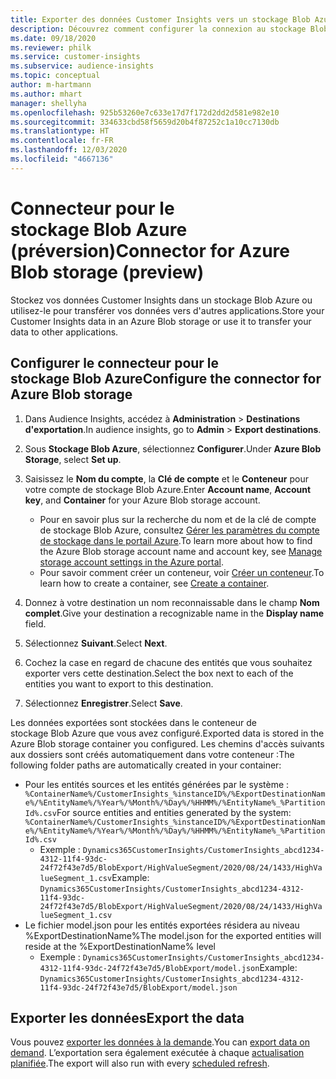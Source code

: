 ```yaml
---
title: Exporter des données Customer Insights vers un stockage Blob Azure
description: Découvrez comment configurer la connexion au stockage Blob Azure.
ms.date: 09/18/2020
ms.reviewer: philk
ms.service: customer-insights
ms.subservice: audience-insights
ms.topic: conceptual
author: m-hartmann
ms.author: mhart
manager: shellyha
ms.openlocfilehash: 925b53260e7c633e17d7f172d2dd2d581e982e10
ms.sourcegitcommit: 334633cbd58f5659d20b4f87252c1a10cc7130db
ms.translationtype: HT
ms.contentlocale: fr-FR
ms.lasthandoff: 12/03/2020
ms.locfileid: "4667136"
---
```

# <a name="connector-for-azure-blob-storage-preview"></a><span data-ttu-id="62186-103">Connecteur pour le stockage Blob Azure (préversion)</span><span class="sxs-lookup"><span data-stu-id="62186-103">Connector for Azure Blob storage (preview)</span></span>

<span data-ttu-id="62186-104">Stockez vos données Customer Insights dans un stockage Blob Azure ou utilisez-le pour transférer vos données vers d'autres applications.</span><span class="sxs-lookup"><span data-stu-id="62186-104">Store your Customer Insights data in an Azure Blob storage or use it to transfer your data to other applications.</span></span>

## <a name="configure-the-connector-for-azure-blob-storage"></a><span data-ttu-id="62186-105">Configurer le connecteur pour le stockage Blob Azure</span><span class="sxs-lookup"><span data-stu-id="62186-105">Configure the connector for Azure Blob storage</span></span>

1. <span data-ttu-id="62186-106">Dans Audience Insights, accédez à **Administration** > **Destinations d'exportation**.</span><span class="sxs-lookup"><span data-stu-id="62186-106">In audience insights, go to **Admin** > **Export destinations**.</span></span>

1. <span data-ttu-id="62186-107">Sous **Stockage Blob Azure**, sélectionnez **Configurer**.</span><span class="sxs-lookup"><span data-stu-id="62186-107">Under **Azure Blob Storage**, select **Set up**.</span></span>

1. <span data-ttu-id="62186-108">Saisissez le **Nom du compte**, la **Clé de compte** et le **Conteneur** pour votre compte de stockage Blob Azure.</span><span class="sxs-lookup"><span data-stu-id="62186-108">Enter **Account name**, **Account key**, and **Container** for your Azure Blob storage account.</span></span>
    - <span data-ttu-id="62186-109">Pour en savoir plus sur la recherche du nom et de la clé de compte de stockage Blob Azure, consultez [Gérer les paramètres du compte de stockage dans le portail Azure](https://docs.microsoft.com/azure/storage/common/storage-account-manage).</span><span class="sxs-lookup"><span data-stu-id="62186-109">To learn more about how to find the Azure Blob storage account name and account key, see [Manage storage account settings in the Azure portal](https://docs.microsoft.com/azure/storage/common/storage-account-manage).</span></span>
    - <span data-ttu-id="62186-110">Pour savoir comment créer un conteneur, voir [Créer un conteneur](https://docs.microsoft.com/azure/storage/blobs/storage-quickstart-blobs-portal#create-a-container).</span><span class="sxs-lookup"><span data-stu-id="62186-110">To learn how to create a container, see [Create a container](https://docs.microsoft.com/azure/storage/blobs/storage-quickstart-blobs-portal#create-a-container).</span></span>

1. <span data-ttu-id="62186-111">Donnez à votre destination un nom reconnaissable dans le champ **Nom complet**.</span><span class="sxs-lookup"><span data-stu-id="62186-111">Give your destination a recognizable name in the **Display name** field.</span></span>

1. <span data-ttu-id="62186-112">Sélectionnez **Suivant**.</span><span class="sxs-lookup"><span data-stu-id="62186-112">Select **Next**.</span></span>

1. <span data-ttu-id="62186-113">Cochez la case en regard de chacune des entités que vous souhaitez exporter vers cette destination.</span><span class="sxs-lookup"><span data-stu-id="62186-113">Select the box next to each of the entities you want to export to this destination.</span></span>

1. <span data-ttu-id="62186-114">Sélectionnez **Enregistrer**.</span><span class="sxs-lookup"><span data-stu-id="62186-114">Select **Save**.</span></span>

<span data-ttu-id="62186-115">Les données exportées sont stockées dans le conteneur de stockage Blob Azure que vous avez configuré.</span><span class="sxs-lookup"><span data-stu-id="62186-115">Exported data is stored in the Azure Blob storage container you configured.</span></span> <span data-ttu-id="62186-116">Les chemins d'accès suivants aux dossiers sont créés automatiquement dans votre conteneur :</span><span class="sxs-lookup"><span data-stu-id="62186-116">The following folder paths are automatically created in your container:</span></span>

- <span data-ttu-id="62186-117">Pour les entités sources et les entités générées par le système : `%ContainerName%/CustomerInsights_%instanceID%/%ExportDestinationName%/%EntityName%/%Year%/%Month%/%Day%/%HHMM%/%EntityName%_%PartitionId%.csv`</span><span class="sxs-lookup"><span data-stu-id="62186-117">For source entities and entities generated by the system: `%ContainerName%/CustomerInsights_%instanceID%/%ExportDestinationName%/%EntityName%/%Year%/%Month%/%Day%/%HHMM%/%EntityName%_%PartitionId%.csv`</span></span>
  - <span data-ttu-id="62186-118">Exemple : `Dynamics365CustomerInsights/CustomerInsights_abcd1234-4312-11f4-93dc-24f72f43e7d5/BlobExport/HighValueSegment/2020/08/24/1433/HighValueSegment_1.csv`</span><span class="sxs-lookup"><span data-stu-id="62186-118">Example: `Dynamics365CustomerInsights/CustomerInsights_abcd1234-4312-11f4-93dc-24f72f43e7d5/BlobExport/HighValueSegment/2020/08/24/1433/HighValueSegment_1.csv`</span></span>
- <span data-ttu-id="62186-119">Le fichier model.json pour les entités exportées résidera au niveau %ExportDestinationName%</span><span class="sxs-lookup"><span data-stu-id="62186-119">The model.json for the exported entities will reside at the %ExportDestinationName% level</span></span>
  - <span data-ttu-id="62186-120">Exemple : `Dynamics365CustomerInsights/CustomerInsights_abcd1234-4312-11f4-93dc-24f72f43e7d5/BlobExport/model.json`</span><span class="sxs-lookup"><span data-stu-id="62186-120">Example: `Dynamics365CustomerInsights/CustomerInsights_abcd1234-4312-11f4-93dc-24f72f43e7d5/BlobExport/model.json`</span></span>

## <a name="export-the-data"></a><span data-ttu-id="62186-121">Exporter les données</span><span class="sxs-lookup"><span data-stu-id="62186-121">Export the data</span></span>

<span data-ttu-id="62186-122">Vous pouvez [exporter les données à la demande](/export-destinations.md#export-data-on-demand).</span><span class="sxs-lookup"><span data-stu-id="62186-122">You can [export data on demand](/export-destinations.md#export-data-on-demand).</span></span> <span data-ttu-id="62186-123">L’exportation sera également exécutée à chaque [actualisation planifiée](system.md#schedule-tab).</span><span class="sxs-lookup"><span data-stu-id="62186-123">The export will also run with every [scheduled refresh](system.md#schedule-tab).</span></span>
